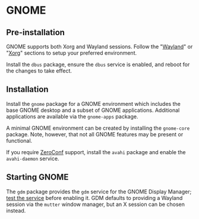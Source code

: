 # GNOME

## Pre-installation

GNOME supports both Xorg and Wayland sessions. Follow the
"[Wayland](./wayland.md)" or "[Xorg](./xorg.md)" sections to setup your
preferred environment.

Install the `dbus` package, ensure the `dbus` service is enabled, and reboot for
the changes to take effect.

## Installation

Install the `gnome` package for a GNOME environment which includes the base
GNOME desktop and a subset of GNOME applications. Additional applications are
available via the `gnome-apps` package.

A minimal GNOME environment can be created by installing the `gnome-core`
package. Note, however, that not all GNOME features may be present or
functional.

If you require [ZeroConf](http://www.zeroconf.org/) support, install the `avahi`
package and enable the `avahi-daemon` service.

## Starting GNOME

The `gdm` package provides the `gdm` service for the GNOME Display Manager;
[test the service](../services/index.md#testing-services) before enabling it.
GDM defaults to providing a Wayland session via the `mutter` window manager, but
an X session can be chosen instead.
